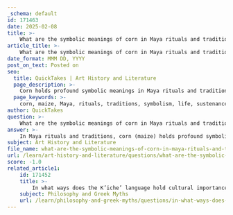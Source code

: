 ```yaml
---
_schema: default
id: 171463
date: 2025-02-08
title: >-
    What are the symbolic meanings of corn in Maya rituals and traditions?
article_title: >-
    What are the symbolic meanings of corn in Maya rituals and traditions?
date_format: MMM DD, YYYY
post_on_text: Posted on
seo:
  title: QuickTakes | Art History and Literature
  page_description: >-
    Corn holds profound symbolic meanings in Maya rituals and traditions, representing life, identity, and a deep connection to agriculture and ancestors.
  page_keywords: >-
    corn, maize, Maya, rituals, traditions, symbolism, life, sustenance, creation, identity, ancestors, agriculture, cosmology, spirituality, community, culture
author: QuickTakes
question: >-
    What are the symbolic meanings of corn in Maya rituals and traditions?
answer: >-
    In Maya rituals and traditions, corn (maize) holds profound symbolic meanings that are deeply rooted in their cultural, spiritual, and agricultural practices. Here are the key symbolic meanings of corn in Maya society:\n\n1. **Life and Sustenance**: Corn is considered a vital source of nourishment, representing life itself. It is not only a dietary staple but also a symbol of fertility and abundance. The Maya view corn as a gift from the gods, essential for survival and prosperity.\n\n2. **Creation and Identity**: According to the Popol Vuh, the sacred text of the K’iche’ Maya, the first humans were created from yellow and white corn. This narrative establishes a direct connection between the Maya people and maize, symbolizing their identity and existence. The belief that humans are made from corn reinforces the idea that they are intrinsically linked to the land and the agricultural cycles that sustain them.\n\n3. **Spiritual Connection to Ancestors**: Corn serves as a bridge between the living and the ancestors. It is a central element in rituals that honor the dead and celebrate the continuity of life. The reverence for corn reflects the Maya's understanding of their place in the cosmos and their relationship with nature, emphasizing the importance of honoring those who came before them.\n\n4. **Agricultural Practices and Rituals**: The cultivation of corn is deeply intertwined with Maya cosmology. Various ceremonies celebrate the planting and harvest of corn, reinforcing its role as a vital source of sustenance and spiritual nourishment. These rituals often involve offerings and prayers to deities, highlighting the sacredness of the agricultural process.\n\n5. **Symbol of Perseverance and Divine Intention**: The creation narrative of humans from corn illustrates themes of perseverance and divine intention. It reflects the Maya's belief in the cyclical nature of life, death, and rebirth, as well as their reliance on agricultural practices for survival.\n\n6. **Cultural Symbolism**: Beyond its physical sustenance, corn embodies the cultural identity of the Maya. It is a symbol of community, tradition, and the interconnectedness of life. The cultivation and consumption of corn are integral to social and cultural practices, reinforcing communal bonds and shared heritage.\n\nIn summary, corn in Maya rituals and traditions symbolizes life, identity, and the deep connection to the earth and ancestors. Its significance extends beyond mere sustenance, encompassing spiritual, cultural, and agricultural dimensions that are central to the Maya worldview.
subject: Art History and Literature
file_name: what-are-the-symbolic-meanings-of-corn-in-maya-rituals-and-traditions.md
url: /learn/art-history-and-literature/questions/what-are-the-symbolic-meanings-of-corn-in-maya-rituals-and-traditions
score: -1.0
related_article1:
    id: 171452
    title: >-
        In what ways does the K’iche’ language hold cultural importance for the Maya people?
    subject: Philosophy and Greek Myths
    url: /learn/philosophy-and-greek-myths/questions/in-what-ways-does-the-kiche-language-hold-cultural-importance-for-the-maya-people
---
```


&nbsp;